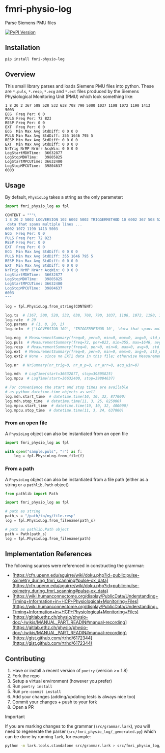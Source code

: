# fmri-physio-log

Parse Siemens PMU files

[![PyPI Version](https://img.shields.io/pypi/v/fmri-physio-log.svg)](https://pypi.org/project/fmri-physio-log/)

## Installation

```bash
pip install fmri-physio-log
```

## Overview

This small library parses and loads Siemens PMU files into python. These are `*.puls`, `*.resp`, `*.ecg` and `*.ext` files produced by the Siemens Physiological Monitoring Unit (PMU) which look something like:

```text
1 8 20 2 367 508 520 532 638 708 790 5000 1037 1108 1072 1190 1413 5003
ECG  Freq Per: 0 0
PULS Freq Per: 72 823
RESP Freq Per: 0 0
EXT  Freq Per: 0 0
ECG  Min Max Avg StdDiff: 0 0 0 0
PULS Min Max Avg StdDiff: 355 1646 795 5
RESP Min Max Avg StdDiff: 0 0 0 0
EXT  Min Max Avg StdDiff: 0 0 0 0
NrTrig NrMP NrArr AcqWin: 0 0 0 0
LogStartMDHTime:  36632877
LogStopMDHTime:   39805825
LogStartMPCUTime: 36632400
LogStopMPCUTime:  39804637
6003
```

## Usage

By default, `PhysioLog` takes a string as the only parameter:

```python
import fmri_physio_log as fpl

CONTENT = """\
1 8 20 2 5002 LOGVERSION 102 6002 5002 TRIGGERMETHOD 10 6002 367 508 520 532 638 708 790 5000 1037 1108 5002
 data that spans multiple lines ...
6002 1072 1190 1413 5003
ECG  Freq Per: 0 0
PULS Freq Per: 72 823
RESP Freq Per: 0 0
EXT  Freq Per: 0 0
ECG  Min Max Avg StdDiff: 0 0 0 0
PULS Min Max Avg StdDiff: 355 1646 795 5
RESP Min Max Avg StdDiff: 0 0 0 0
EXT  Min Max Avg StdDiff: 0 0 0 0
NrTrig NrMP NrArr AcqWin: 0 0 0 0
LogStartMDHTime:  36632877
LogStopMDHTime:   39805825
LogStartMPCUTime: 36632400
LogStopMPCUTime:  39804637
6003
"""

log = fpl.PhysioLog.from_string(CONTENT)

log.ts  # [367, 508, 520, 532, 638, 708, 790, 1037, 1108, 1072, 1190, 1413]
log.rate  # 20
log.params  # (1, 8, 20, 2)
log.info  # ['LOGVERSION 102', 'TRIGGERMETHOD 10', 'data that spans multiple lines ...']

log.ecg  # MeasurementSummary(freq=0, per=0, min=0, max=0, avg=0, std_diff=0)
log.puls  # MeasurementSummary(freq=72, per=823, min=355, max=1646, avg=795, std_diff=5)
log.resp  # MeasurementSummary(freq=0, per=0, min=0, max=0, avg=0, std_diff=0)
log.ext  # MeasurementSummary(freq=0, per=0, min=0, max=0, avg=0, std_diff=0)
log.ext2 # None - since no EXT2 data in this file; otherwise MeasurementSummary

log.nr  # NrSummary(nr_trig=0, nr_m_p=0, nr_arr=0, acq_win=0)

log.mdh  # LogTime(start=36632877, stop=39805825)
log.mpcu  # LogTime(start=36632400, stop=39804637)

# For convenience the start and stop times are available
# as python datetime.time objects as well
log.mdh.start_time  # datetime.time(10, 10, 32, 877000)
log.mdh.stop_time  # datetime.time(11, 3, 25, 825000)
log.mpcu.start_time  # datetime.time(10, 10, 32, 400000)
log.mpcu.stop_time  # datetime.time(11, 3, 24, 637000)
```

### From an open file

A `PhysioLog` object can also be instantiated from an open file

```python
import fmri_physio_log as fpl

with open("sample.puls", "r") as f:
    log = fpl.PhysioLog.from_file(f)
```

### From a path

A `PhysioLog` object can also be instantiated from a file path (either as a string or a `pathlib.Path` object)

```python
from pathlib import Path

import fmri_physio_log as fpl

# path as string
path_s = "/path/to/my/file.resp"
log = fpl.PhysioLog.from_filename(path_s)

# path as pathlib.Path object
path = Path(path_s)
log = fpl.PhysioLog.from_filename(path)
```

## Implementation References

The following sources were referenced in constructing the grammar:

- [https://cfn.upenn.edu/aguirre/wiki/doku.php?id=public:pulse-oximetry_during_fmri_scanning#pulse-ox_data](https://cfn.upenn.edu/aguirre/wiki/doku.php?id=public:pulse-oximetry_during_fmri_scanning#pulse-ox_data)
- [https://wiki.humanconnectome.org/display/PublicData/Understanding+Timing+Information+in+HCP+Physiological+Monitoring+Files](https://wiki.humanconnectome.org/display/PublicData/Understanding+Timing+Information+in+HCP+Physiological+Monitoring+Files)
- [https://gitlab.ethz.ch/physio/physio-doc/-/wikis/MANUAL_PART_READIN#manual-recording](https://gitlab.ethz.ch/physio/physio-doc/-/wikis/MANUAL_PART_READIN#manual-recording)
- [https://gist.github.com/rtrhd/6172344](https://gist.github.com/rtrhd/6172344)

## Contributing

1. Have or install a recent version of `poetry` (version >= 1.8)
1. Fork the repo
1. Setup a virtual environment (however you prefer)
1. Run `poetry install`
1. Run `pre-commit install`
1. Add your changes (adding/updating tests is always nice too)
1. Commit your changes + push to your fork
1. Open a PR

> [!IMPORTANT]
> If you are marking changes to the grammar (`src/grammar.lark`), you will need to regenerate the parser (`src/fmri_physio_log/_generated.py`) which can be done by running `lark`, for example:
>
> ```bash
> python -m lark.tools.standalone src/grammar.lark > src/fmri_physio_log/_generated.py
> ```
